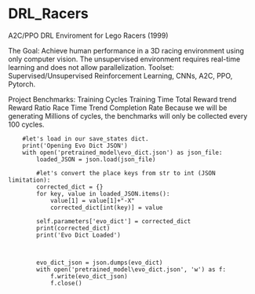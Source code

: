 # DRL_Racers
A2C/PPO DRL Enviroment for Lego Racers (1999)

The Goal: Achieve human performance in a 3D racing environment using only computer vision. The unsupervised environment requires real-time learning and does not allow parallelization. Toolset: Supervised/Unsupervised Reinforcement Learning, CNNs, A2C, PPO, Pytorch.

Project Benchmarks:
    Training Cycles
    Training Time
    Total Reward trend
    Reward Ratio
    Race Time Trend
    Completion Rate
Because we will be generating Millions of cycles, the benchmarks will only be collected every 100 cycles.



        #let's load in our save_states dict.
        print('Opening Evo Dict JSON')
        with open('pretrained_model\evo_dict.json') as json_file:
            loaded_JSON = json.load(json_file)

            #let's convert the place keys from str to int (JSON limitation):
            corrected_dict = {}
            for key, value in loaded_JSON.items():
                value[1] = value[1]+"-X"
                corrected_dict[int(key)] = value

            self.parameters['evo_dict'] = corrected_dict
            print(corrected_dict)
            print('Evo Dict Loaded')



            evo_dict_json = json.dumps(evo_dict)
            with open('pretrained_model\evo_dict.json', 'w') as f:
                f.write(evo_dict_json)
                f.close()